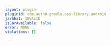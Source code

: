 ```yaml
---
layout: plugin
pluginId: com.auth0.gradle.oss-library.android
jarSha1: INVALID
isJarAvailable: false
error: NONE
violations: []

---
```

